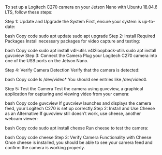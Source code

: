 To set up a Logitech C270 camera on your Jetson Nano with Ubuntu 18.04.6 LTS, follow these steps:

Step 1: Update and Upgrade the System
First, ensure your system is up-to-date:

bash
Copy code
sudo apt update
sudo apt upgrade
Step 2: Install Required Packages
Install necessary packages for video capture and testing:

bash
Copy code
sudo apt install v4l-utils v4l2loopback-utils
sudo apt install guvcview
Step 3: Connect the Camera
Plug your Logitech C270 camera into one of the USB ports on the Jetson Nano.

Step 4: Verify Camera Detection
Verify that the camera is detected:

bash
Copy code
ls /dev/video*
You should see entries like /dev/video0.

Step 5: Test the Camera
Test the camera using guvcview, a graphical application for capturing and viewing video from your camera:

bash
Copy code
guvcview
If guvcview launches and displays the camera feed, your Logitech C270 is set up correctly.Step 2: Install and Use Cheese as an Alternative
If guvcview still doesn't work, use cheese, another webcam viewer:

bash
Copy code
sudo apt install cheese
Run cheese to test the camera:

bash
Copy code
cheese
Step 3: Verify Camera Functionality with Cheese
Once cheese is installed, you should be able to see your camera feed and confirm the camera is working properly.

